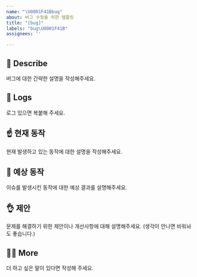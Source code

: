 ```yaml
---
name: "\U0001F41Bbug"
about: 버그 수정을 위한 템플릿
title: "[bug]"
labels: "bug\U0001F41B"
assignees: ''

---
```


## 📝 Describe
버그에 대한 간략한 설명을 작성해주세요.

## 📄 Logs
로그 있으면 복붙해 주세요.

## ☝️ 현재 동작
현재 발생하고 있는 동작에 대한 설명을 작성해주세요.

## 🤔 예상 동작
이슈를 발생시킨 동작에 대한 예상 결과를 설명해주세요.

## 👌 제안
문제를 해결하기 위한 제안이나 개선사항에 대해 설명해주세요. (생각이 안나면 비워놔도 좋습니다.)

## 🙋🏻 More
더 하고 싶은 말이 있다면 작성해 주세요.
